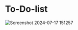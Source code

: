 # To-Do-list
![Screenshot 2024-07-17 151257](https://github.com/user-attachments/assets/55ecaea6-7f7c-4e87-a011-48148555fe9c)
